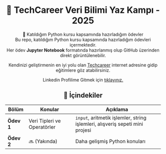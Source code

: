
<div align="center">

# 🐍 TechCareer Veri Bilimi Yaz Kampı - 2025
📘 Katıldığım Python kursu kapsamında hazırladığım ödevler  
  Bu repo, katıldığım Python kursu kapsamında hazırladığım ödevleri içermektedir.  
 Her ödev **Jupyter Notebook** formatında hazırlanmış olup GitHub üzerinden direkt görüntülenebilir.
 
Kendinizi geliştirmenin en iyi yolu olan [Techcareer](https://www.techcareer.net/) internet adresine gidip eğitimlere göz atabilirsiniz. 

Linkedin Profilime Gitmek için [tıklayınız.](https://www.linkedin.com/in/ibrahim-turkyilmaz-68a188253/)
  
## 📂 İçindekiler
| Bölüm | Konular | Açıklama |
|-------|----------|----------|
| **Ödev 1** | Veri Tipleri ve Operatörler | `input`, aritmetik işlemler, string işlemleri, alışveriş sepeti mini projesi |
| **Ödev 2** | 🔜 (Yakında) | Daha gelişmiş Python konuları |
